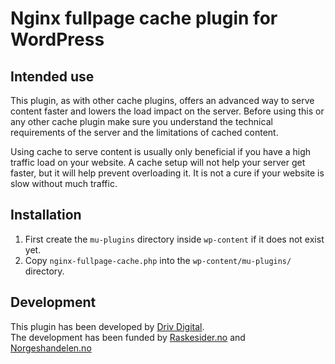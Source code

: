 # Nginx fullpage cache plugin for WordPress

## Intended use
This plugin, as with other cache plugins, offers an advanced way to serve content faster and lowers the load impact on the server.
Before using this or any other cache plugin make sure you understand the technical requirements of the server and the limitations of cached content.

Using cache to serve content is usually only beneficial if you have a high traffic load on your website.
A cache setup will not help your server get faster, but it will help prevent overloading it.
It is not a cure if your website is slow without much traffic.

## Installation

1. First create the `mu-plugins` directory inside `wp-content` if it does not exist yet.
1. Copy `nginx-fullpage-cache.php` into the `wp-content/mu-plugins/` directory.


## Development
This plugin has been developed by [Driv Digital](https://www.drivdigital.no).  
The development has been funded by [Raskesider.no](https://www.raskesider.no) and [Norgeshandelen.no](https://www.norgeshandelen.no)